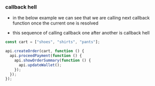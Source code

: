 ### callback hell

- in the below example we can see that we are calling next callback function once the current one is resolved

- this sequence of calling callback one after another is callback hell

```js
const cart = ["shoes", "shirts", "pants"];

api.createOrder(cart, function () {
  api.proceedPayment(function () {
    api.showOrderSummary(function () {
      api.updateWallet();
    });
  });
});
```
